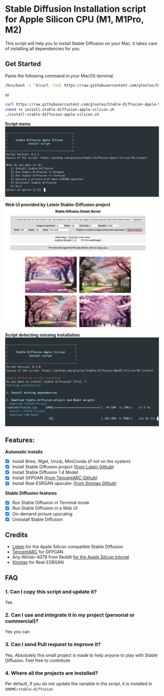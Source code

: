 # Stable Diffusion Installation script for Apple Silicon CPU (M1, M1Pro, M2)

This script will help you to install Stable Diffusion on your Mac. It takes care of installing all dependencies for you.

## Get Started
Paste the following command in your MacOS terminal.
```bash
/bin/bash -c "$(curl -fsSL https://raw.githubusercontent.com/glonlas/Stable-Diffusion-Apple-Silicon-M1-Install/main/install-stable-diffusion-apple-silicon.sh)"
```

or 

```bash
curl https://raw.githubusercontent.com/glonlas/Stable-Diffusion-Apple-Silicon-M1-Install/main/install-stable-diffusion-apple-silicon.sh -o install-stable-diffusion-apple-silicon.sh
chmod +x install-stable-diffusion-apple-silicon.sh
./install-stable-diffusion-apple-silicon.sh
```

**Script menu**
![Stable Diffusion Install on MacOS](https://raw.githubusercontent.com/glonlas/Stable-Diffusion-Apple-Silicon-M1-Install/main/docs/assets/menu-screenshot.png)

**Web UI provided by Lstein Stable-Diffusion project**
![Stable Diffusion Web UI](https://raw.githubusercontent.com/glonlas/Stable-Diffusion-Apple-Silicon-M1-Install/main/docs/assets/web-ui.png)

**Script detecting missing installation**
![Stable Diffusion Install on MacOS](https://raw.githubusercontent.com/glonlas/Stable-Diffusion-Apple-Silicon-M1-Install/main/docs/assets/install-screenshot.png)

## Features:
**Automatic installs**
- [x] Install Brew, Wget, Unzip, MiniConda (if not on the system)
- [x] Install Stable Diffusion project ([from Lstein Github](https://github.com/lstein/stable-diffusion))
- [x] Install Stable Diffusion 1.4 Model
- [x] Install GFPGAN ([from TencentARC Github](https://github.com/TencentARC/GFPGAN))
- [x] Install Real-ESRGAN upscaler ([from Xinntao Github](https://github.com/xinntao/Real-ESRGAN/))

**Stable Diffusion features**
- [x] Run Stable Diffusion in Terminal mode
- [x] Run Stable Diffusion in a Web UI
- [x] On-demand picture upscaling
- [x] Uninstall Stable Diffusion

## Credits
- [Lstein](https://github.com/lstein) for the Apple Silicon compatible Stable Diffusion
- [TencentARC](https://github.com/TencentARC) for GFPGAN
- Any-Winter-4079 from Reddit [for the Apple Silicon tutorial](https://www.reddit.com/r/StableDiffusion/comments/x3yf9i/stable_diffusion_and_m1_chips_chapter_2/)
- [Xinntao](https://github.com/xinntao) for Real-ESRGAN

## FAQ
### 1. Can I copy this script and update it?
Yes

### 2. Can I use and integrate it in my project (personal or commercial)?
Yes you can

### 3. Can I send Pull request to improve it?
Yes, Absolutely this small project is made to help anyone to play with Stable Diffusion. Feel free to contribute

### 4. Where all the projects are installed?
Per default, if you do not update the variable in the script, it is installed in `$HOME/stable-diffusion`
